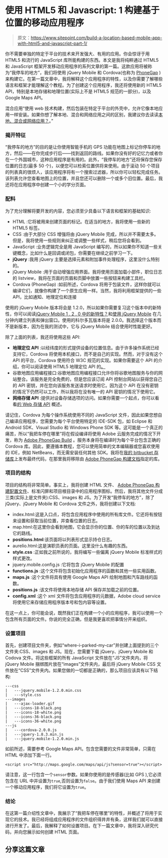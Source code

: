 # 使用 HTML5 和 Javascript: 1 构建基于位置的移动应用程序

> 原文：<https://www.sitepoint.com/build-a-location-based-mobile-app-with-html5-and-javascript-part-1/>

你不需要单独的特定于平台的技术来开发强大、有用的应用。你会惊讶于用 HTML5 和流行的 JavaScript 库所能构建的东西。本文是我将纯粹通过 HTML5 和 JavaScript 框架开发移动应用程序的系列文章的第一篇。这款应用将被称为“我停车的地方”，我们将使用 jQuery Mobile 和 Cordova(也称为 [PhoneGap](https://www.sitepoint.com/whats-new-in-phonegap-2-2/ "What’s New in PhoneGap 2.2?") )来构建它。在第一篇文章中，我将解释这个应用程序的特性，以及你需要了解哪些语言和框架才能理解这个教程。为了创建这个应用程序，我还将使用新的 HTML5 API，特别是本地存储和地理位置(实际上不是 HTML5 规范的一部分)，以及 Google Maps API。

混合应用<q cite="https://www.sitepoint.com/native-hybrid-or-web-apps/">使用 web 技术构建，然后包装在特定于平台的外壳中，允许它像本地应用一样安装。如果你想了解本地、混合和网络应用之间的区别，我建议你去读读[本地、混合或网络应用？](https://www.sitepoint.com/native-hybrid-or-web-apps/ "Native, Hybrid or Web Apps?")。</q>

### 揭开特征

“我停车的地方”的目的是让你使用智能手机的 GPS 功能在地图上标记你停车的地方，然后——在你完成步行后——找到返回的路线。如果你没有好的记忆力或者你在一个外国城市，这种应用程序是有用的。此外，“我停车的地方”还将保存您保存位置的日志(最多 50 个)，以便您可以检索位置供将来使用。由于滚动 50 个项目的列表真的很烦人，该应用程序将有一个搜索过滤器，所以你可以轻松完成任务。该列表允许您查看地图上的位置，并且您还可以删除一个或多个旧位置。最后，我还将在应用程序中创建一个小的学分页面。

### 配料

为了充分理解将要开发的内容，您必须至少具备以下语言和框架的基础知识:

*   HTML :它将被用来创建页面的标记。在适当的地方，我将使用一些新的 HTML5 标签。
*   CSS :由于大部分 CSS 增强将由 jQuery Mobile 完成，所以并不需要太多。但是，我将使用一些规则来纠正或调整一些样式，稍后您将会看到。
*   JavaScript :业务逻辑完全是用 JavaScript 编写的，所以如果你不知道一些关键概念，比如什么是回调或闭包，你需要在继续之前学习一下。
*   **jQuery** :我用 jQuery 主要是选择元素和附加事件处理程序，这里没什么特别的。
*   jQuery Mobile :用于自动增强应用界面。我将使用页面加载小部件，职位日志的 listview，我将在页面的页眉和页脚中放置一些按钮来构建工具栏。
*   Cordova (PhoneGap) :如前所述，Cordova 将用于包装文件，这样你就可以编译它们，就像你构建了一个原生应用一样。当然，我将利用框架提供的一些 API，比如通知、地理定位和连接

使用的 jQuery Mobile 版本将会是 1.2.0，所以如果你需要复习这个版本中的新特性，你可以阅读[jQuery Mobile 1 . 2 . 0 中的新特性？](https://www.sitepoint.com/whats-new-in-jquery-mobile-1-2-0/ "What’s New in jQuery Mobile 1.2.0?")和[使用 jQuery Mobile](https://www.sitepoint.com/working-with-jquery-mobile-1-2-0/ "Build Lists and Popups in Minutes Using jQuery Mobile") 在几分钟内建立列表和弹出窗口。使用的科尔多瓦版本将是 2.0.0。我选择这个版本而不是新版本，因为在我的测试中，它与 jQuery Mobile 结合使用时性能更好。

除了上面的列表，我还将使用这些 API:

*   **地理定位 API** :以经纬度的形式提供设备的位置信息。由于许多操作系统已经支持它，Cordova 将使用本机接口，而不是自己的实现。然而，对于没有这个 API 的平台，Cordova 使用符合 W3C 规范的实现。如果你需要这个 API 的介绍，你可以阅读使用 HTML5 地理定位 API 的[。](https://www.sitepoint.com/using-the-html5-geolocation-api/ "Using the HTML5 Geolocation API")
*   谷歌地图应用编程接口:谷歌地图应用编程接口允许你将谷歌地图服务与你的网站整合。该服务是完全免费的，但是您应该订阅 API 控制台网站以获得您自己的 API 密钥，并在您向该服务发送请求时使用它。因为这个 API 在没有密钥的情况下仍然可以工作，所以我将在没有唯一的 API 密钥的情况下使用它。
*   **网络存储 API** :提供对设备存储选项的访问。如果你需要一个起点，你可以看看[的 Web 存储 API](https://www.sitepoint.com/an-overview-of-the-web-storage-api/ "An Overview of the Web Storage API") 概述。

请记住，Cordova 为每个操作系统使用不同的 JavaScript 文件，因此如果您想自己编译应用程序，您需要为每个平台使用特定的 IDE-SDK 包，如 Eclipse 和 Android SDK、Visual Studio 和 Windows Phone SDK 等。这可能是一个真正的痛苦，所以“我把车停在哪里”将在假设编译将使用 Adobe 云服务完成的情况下开发，称为 [Adobe PhoneGap Build](http://build.phonegap.com "Adobe PhoneGap Build") 。服务本身将在编译时为每个平台包含正确的 Cordova 库。因此，要遵循本教程，您可以使用简单的文本编辑器或您喜欢使用的 IDE，例如 NetBeans，而无需安装任何其他 SDK。我将在[我的 bitbucket 存储库](https://bitbucket.org/AurelioDeRosa "Aurelio De Rosa's repository")上发布最终代码，在那里我将移除由 [Adobe PhoneGap 构建文档](http://build.phonegap.com/docs/preparing-your-app)指定的库。

### 项目的结构

项目的结构将非常简单。事实上，我将创建 HTML 文件、 [Adobe PhoneGap 构建配置文件](https://build.phonegap.com/docs/config-xml "Adobe PhoneGap Build configuration file")、标准闪屏和项目根目录中的应用程序图标。然后，我将其他文件分成三类(实际上是文件夹):CSS、images 和 JS。为了开发“我停车的地方”，除了 jQuery、jQuery Mobile 和 Cordova 文件之外，我将创建以下文档:

*   index.html:这是入口点，将包含应用程序中使用的所有库文件。它还将有按钮来设置和获取当前位置，并查看位置的日志。
*   map.html:在这里你会看到地图，它会显示你的位置、你的车的位置以及到达它的路线。
*   **positions.html**:该页面将以列表形式显示持仓日志。
*   aurelio.html:这是演职员表的页面。这里没什么有趣的东西。
*   **style.css** :正如我之前所说的，我将编写一些偏离 jQuery Mobile 标准样式的样式更改。
*   jquery.mobile.config.js :它将包含 jQuery Mobile 的配置
*   **functions.js** :这个文件将包含初始化应用程序的函数和其他一些实用函数。
*   **maps.js** :这个文件将具有使用 Google Maps API 绘制地图和汽车路线的函数。
*   **positions.js** :该文件将使用本地存储 API 保存并加载之前的位置。
*   **config.xml** :这个 xml 文件将包含应用程序的元数据，Adobe cloud service 将使用它来存储应用程序版本号和包内容等设置。

在这一点上，你可能会说，既然我们正在构建一个小的应用程序，我可以使用一个包含所有页面的文件。你说的完全正确，但是我更喜欢把事情分开来组织。

### 设置项目

首先，创建项目文件夹，例如“where-i-parked-my-car”并创建上面提到的三个文件夹:CSS、images 和 JS。现在，您需要下载 jQuery、jQuery Mobile 和 Codova 文件。将这些框架的所有 JavaScript 文件放在“JS”文件夹内，将 jQuery Mobile 捆绑图片放在“images”文件夹内，最后将 jQuery Mobile CSS 文件放在“CSS”文件夹内。如果您做的一切都是正确的，那么项目应该具有以下结构:

```
---css
|   ---jquery.mobile-1.2.0.min.css
|   ---style.css
---images
|   ---ajax-loader.gif
|   ---icons-18-black.png
|   ---icons-18-white.png
|   ---icons-36-black.png
|   ---icons-36-white.png
---js
|   ---cordova-2.0.0.js
|   ---jquery-1.8.3.min.js
|   ---jquery.mobile-1.2.0.min.js
```

如前所述，需要参考 Google Maps API。包含您需要的文件非常简单，只需在 HTML 中添加下面一行。

```
<script src="http://maps.google.com/maps/api/js?sensor=true"></script>
```

请注意，这一行包含一个`sensor`参数。如果你使用的是传感器(比如 GPS ),它必须包含在 URL 中并设置为`true`,否则设置为`false`。由于我们使用 Maps API 来创建一个移动应用程序，我们将它设置为`true`。

### 结论

在这第一篇介绍性文章中，我展示了“我把车停在哪里”的特性，并概述了将用于实现它的技术。我已经将组成应用程序的文件组织得井井有条，这样我们就可以直接进行开发了。最后，我解释了如何设置项目。在下一篇文章中，我将深入研究代码，并向您展示如何创建 HTML 页面。

## 分享这篇文章